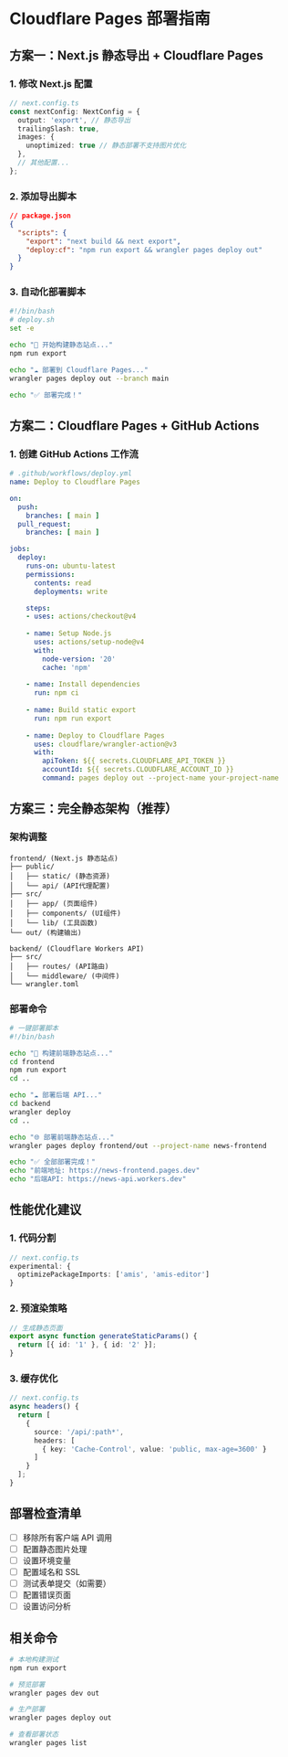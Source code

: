 # Cloudflare Pages 部署指南

## 方案一：Next.js 静态导出 + Cloudflare Pages

### 1. 修改 Next.js 配置

```typescript
// next.config.ts
const nextConfig: NextConfig = {
  output: 'export', // 静态导出
  trailingSlash: true,
  images: {
    unoptimized: true // 静态部署不支持图片优化
  },
  // 其他配置...
};
```

### 2. 添加导出脚本

```json
// package.json
{
  "scripts": {
    "export": "next build && next export",
    "deploy:cf": "npm run export && wrangler pages deploy out"
  }
}
```

### 3. 自动化部署脚本

```bash
#!/bin/bash
# deploy.sh
set -e

echo "🚀 开始构建静态站点..."
npm run export

echo "☁️ 部署到 Cloudflare Pages..."
wrangler pages deploy out --branch main

echo "✅ 部署完成！"
```

## 方案二：Cloudflare Pages + GitHub Actions

### 1. 创建 GitHub Actions 工作流

```yaml
# .github/workflows/deploy.yml
name: Deploy to Cloudflare Pages

on:
  push:
    branches: [ main ]
  pull_request:
    branches: [ main ]

jobs:
  deploy:
    runs-on: ubuntu-latest
    permissions:
      contents: read
      deployments: write

    steps:
    - uses: actions/checkout@v4
    
    - name: Setup Node.js
      uses: actions/setup-node@v4
      with:
        node-version: '20'
        cache: 'npm'
    
    - name: Install dependencies
      run: npm ci
    
    - name: Build static export
      run: npm run export
    
    - name: Deploy to Cloudflare Pages
      uses: cloudflare/wrangler-action@v3
      with:
        apiToken: ${{ secrets.CLOUDFLARE_API_TOKEN }}
        accountId: ${{ secrets.CLOUDFLARE_ACCOUNT_ID }}
        command: pages deploy out --project-name your-project-name
```

## 方案三：完全静态架构（推荐）

### 架构调整

```
frontend/ (Next.js 静态站点)
├── public/
│   ├── static/ (静态资源)
│   └── api/ (API代理配置)
├── src/
│   ├── app/ (页面组件)
│   ├── components/ (UI组件)
│   └── lib/ (工具函数)
└── out/ (构建输出)

backend/ (Cloudflare Workers API)
├── src/
│   ├── routes/ (API路由)
│   └── middleware/ (中间件)
└── wrangler.toml
```

### 部署命令

```bash
# 一键部署脚本
#!/bin/bash

echo "🔨 构建前端静态站点..."
cd frontend
npm run export
cd ..

echo "☁️ 部署后端 API..."
cd backend
wrangler deploy
cd ..

echo "🌐 部署前端静态站点..."
wrangler pages deploy frontend/out --project-name news-frontend

echo "✅ 全部部署完成！"
echo "前端地址: https://news-frontend.pages.dev"
echo "后端API: https://news-api.workers.dev"
```

## 性能优化建议

### 1. 代码分割
```typescript
// next.config.ts
experimental: {
  optimizePackageImports: ['amis', 'amis-editor']
}
```

### 2. 预渲染策略
```typescript
// 生成静态页面
export async function generateStaticParams() {
  return [{ id: '1' }, { id: '2' }];
}
```

### 3. 缓存优化
```typescript
// next.config.ts
async headers() {
  return [
    {
      source: '/api/:path*',
      headers: [
        { key: 'Cache-Control', value: 'public, max-age=3600' }
      ]
    }
  ];
}
```

## 部署检查清单

- [ ] 移除所有客户端 API 调用
- [ ] 配置静态图片处理
- [ ] 设置环境变量
- [ ] 配置域名和 SSL
- [ ] 测试表单提交（如需要）
- [ ] 配置错误页面
- [ ] 设置访问分析

## 相关命令

```bash
# 本地构建测试
npm run export

# 预览部署
wrangler pages dev out

# 生产部署
wrangler pages deploy out

# 查看部署状态
wrangler pages list
```